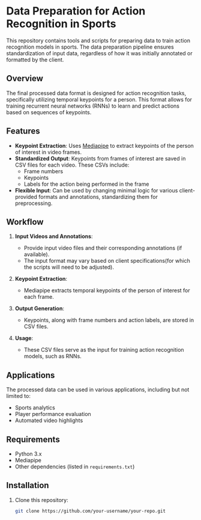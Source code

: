 # Data Preparation for Action Recognition in Sports

This repository contains tools and scripts for preparing data to train action recognition models in sports. The data preparation pipeline ensures standardization of input data, regardless of how it was initially annotated or formatted by the client.

## Overview

The final processed data format is designed for action recognition tasks, specifically utilizing temporal keypoints for a person. This format allows for training recurrent neural networks (RNNs) to learn and predict actions based on sequences of keypoints.

## Features

- **Keypoint Extraction**: Uses [Mediapipe](https://ai.google.dev/edge/mediapipe/solutions/guide) to extract keypoints of the person of interest in video frames.
- **Standardized Output**: Keypoints from frames of interest are saved in CSV files for each video. These CSVs include:
  - Frame numbers
  - Keypoints
  - Labels for the action being performed in the frame
- **Flexible Input**: Can be used by changing minimal logic for various client-provided formats and annotations, standardizing them for preprocessing.

## Workflow

1. **Input Videos and Annotations**:
   - Provide input video files and their corresponding annotations (if available).
   - The input format may vary based on client specifications(for which the scripts will need to be adjusted).

2. **Keypoint Extraction**:
   - Mediapipe extracts temporal keypoints of the person of interest for each frame.

3. **Output Generation**:
   - Keypoints, along with frame numbers and action labels, are stored in CSV files.

4. **Usage**:
   - These CSV files serve as the input for training action recognition models, such as RNNs.

## Applications

The processed data can be used in various applications, including but not limited to:
- Sports analytics
- Player performance evaluation
- Automated video highlights

## Requirements

- Python 3.x
- Mediapipe
- Other dependencies (listed in `requirements.txt`)

## Installation

1. Clone this repository:
   ```bash
   git clone https://github.com/your-username/your-repo.git
